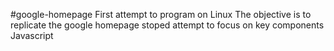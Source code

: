 #google-homepage
First attempt to program on Linux
The objective is to replicate the google homepage
stoped attempt to focus on key components Javascript
